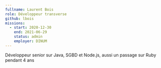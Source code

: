 ```yaml
---
fullname: Laurent Bois
role: Développeur transverse
github: lbois
missions:
  - start: 2020-12-30
    end: 2021-06-29
    status: admin
    employer: DINUM
---
```


Développeur senior sur Java, SGBD et Node.js, aussi un passage sur Ruby pendant 4 ans
